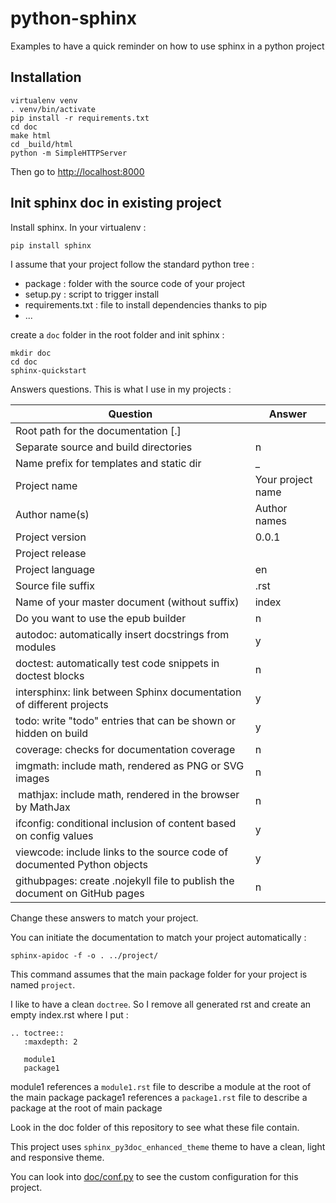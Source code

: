 # python-sphinx

Examples to have a quick reminder on how to use sphinx in a python project

## Installation

```
virtualenv venv
. venv/bin/activate
pip install -r requirements.txt
cd doc
make html
cd _build/html
python -m SimpleHTTPServer
```

Then go to [http://localhost:8000](http://localhost:8000)

## Init sphinx doc in existing project

Install sphinx. In your virtualenv :

```
pip install sphinx
```

I assume that your project follow the standard python tree :

* package : folder with the source code of your project
* setup.py : script to trigger install
* requirements.txt : file to install dependencies thanks to pip
* ...

create a `doc` folder in the root folder and init sphinx :

```
mkdir doc
cd doc
sphinx-quickstart
```

Answers questions. This is what I use in my projects :

| Question                                                                   | Answer            |
| -------------------------------------------------------------------------- | ----------------- |
| Root path for the documentation [.]                                        | <ENTER>           |
| Separate source and build directories                                      | n                 |
| Name prefix for templates and static dir                                   | _                 |
| Project name                                                               | Your project name |
| Author name(s)                                                             | Author names      |
| Project version                                                            | 0.0.1             |
| Project release                                                            | <ENTER>           |
| Project language                                                           | en                |
| Source file suffix                                                         | .rst              |
| Name of your master document (without suffix)                              | index             |
| Do you want to use the epub builder                                        | n                 |
| autodoc: automatically insert docstrings from modules                      | y                 |
| doctest: automatically test code snippets in doctest blocks                | n                 |
| intersphinx: link between Sphinx documentation of different projects       | y                 |
| todo: write "todo" entries that can be shown or hidden on build            | y                 |
| coverage: checks for documentation coverage                                | n                 |
| imgmath: include math, rendered as PNG or SVG images                       | n                 |
| mathjax: include math, rendered in the browser by MathJax                  | n                 |
| ifconfig: conditional inclusion of content based on config values          | y                 |
| viewcode: include links to the source code of documented Python objects    | y                 |
| githubpages: create .nojekyll file to publish the document on GitHub pages | n                 |

Change these answers to match your project.

You can initiate the documentation to match your project automatically :

```
sphinx-apidoc -f -o . ../project/
```

This command assumes that the main package folder for your project is named `project`.

I like to have a clean `doctree`. So I remove all generated rst and create an empty index.rst where I put :

```
.. toctree::
   :maxdepth: 2

   module1
   package1
```

module1 references a `module1.rst` file to describe a module at the root of the main package
package1 references a `package1.rst` file to describe a package at the root of main package

Look in the doc folder of this repository to see what these file contain.

This project uses `sphinx_py3doc_enhanced_theme` theme to have a clean, light and responsive theme.

You can look into [doc/conf.py](doc/conf.py) to see the custom configuration for this project.